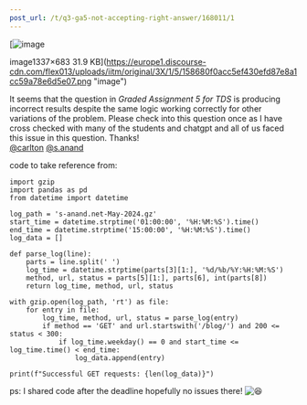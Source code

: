 ```yaml
---
post_url: /t/q3-ga5-not-accepting-right-answer/168011/1
---
```

[![image](https://europe1.discourse-cdn.com/flex013/uploads/iitm/original/3X/1/5/158680f0acc5ef430efd87e8a1cc59a78e6d5e07.png)

image1337×683 31.9 KB](https://europe1.discourse-cdn.com/flex013/uploads/iitm/original/3X/1/5/158680f0acc5ef430efd87e8a1cc59a78e6d5e07.png "image")

  
It seems that the question in *Graded Assignment 5 for TDS* is producing incorrect results despite the same logic working correctly for other variations of the problem. Please check into this question once as I have cross checked with many of the students and chatgpt and all of us faced this issue in this question. Thanks!  
[@carlton](/u/carlton) [@s.anand](/u/s.anand)

code to take reference from:

```
import gzip
import pandas as pd
from datetime import datetime

log_path = 's-anand.net-May-2024.gz'
start_time = datetime.strptime('01:00:00', '%H:%M:%S').time()
end_time = datetime.strptime('15:00:00', '%H:%M:%S').time()
log_data = []

def parse_log(line):
    parts = line.split(' ')
    log_time = datetime.strptime(parts[3][1:], '%d/%b/%Y:%H:%M:%S')
    method, url, status = parts[5][1:], parts[6], int(parts[8])
    return log_time, method, url, status

with gzip.open(log_path, 'rt') as file:
    for entry in file:
        log_time, method, url, status = parse_log(entry)
        if method == 'GET' and url.startswith('/blog/') and 200 <= status < 300:
            if log_time.weekday() == 0 and start_time <= log_time.time() < end_time:
                log_data.append(entry)

print(f"Successful GET requests: {len(log_data)}")

```

ps: I shared code after the deadline hopefully no issues there! ![:laughing:](https://emoji.discourse-cdn.com/google/laughing.png?v=12 ":laughing:")